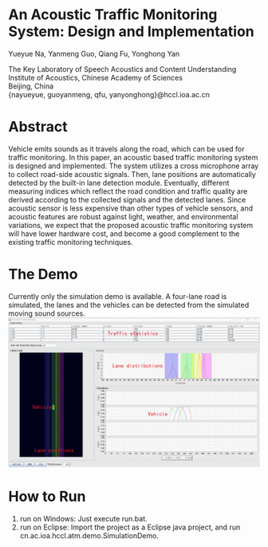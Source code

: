 # An Acoustic Traffic Monitoring System: Design and Implementation

Yueyue Na, Yanmeng Guo, Qiang Fu, Yonghong Yan

The Key Laboratory of Speech Acoustics and Content Understanding</br>
Institute of Acoustics, Chinese Academy of Sciences</br>
Beijing, China</br>
{nayueyue, guoyanmeng, qfu, yanyonghong}@hccl.ioa.ac.cn

# Abstract

Vehicle emits sounds as it travels along the road, which can be used for traffic monitoring. In this paper, an acoustic based traffic monitoring system is designed and implemented. The system utilizes a cross microphone array to collect road-side acoustic signals. Then, lane positions are automatically detected by the built-in lane detection module. Eventually, different measuring indices which reflect the road condition and traffic quality are derived according to the collected signals and the detected lanes. Since acoustic sensor is less expensive than other types of vehicle sensors, and acoustic features are robust against light, weather, and environmental variations, we expect that the proposed acoustic traffic monitoring system will have lower hardware cost, and become a good complement to the existing traffic monitoring techniques.

# The Demo
Currently only the simulation demo is available. A four-lane road is simulated, the lanes and the vehicles can be detected from the simulated moving sound sources.
![image](https://github.com/nay0648/traffic2015/blob/main/fig/gui.png)

# How to Run
1. run on Windows: Just execute run.bat.
2. run on Eclipse: Import the project as a Eclipse java project, and run cn.ac.ioa.hccl.atm.demo.SimulationDemo.
